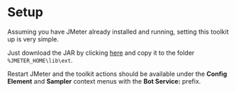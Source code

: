 # Setup
Assuming you have JMeter already installed and running, setting this toolkit up is very simple.

Just download the JAR by clicking [here](../dist/BotServiceStressToolkit-1.0.0-beta.jar) and copy it to the folder `%JMETER_HOME\lib\ext`.

Restart JMeter and the toolkit actions should be available under the **Config Element** and **Sampler** context menus with the **Bot Service:** prefix.
